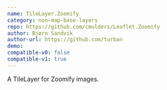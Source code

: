 ```yaml
---
name: TileLayer.Zoomify
category: non-map-base-layers
repo: https://github.com/cmulders/Leaflet.Zoomify
author: Bjørn Sandvik
author-url: https://github.com/turban
demo: 
compatible-v0: false
compatible-v1: true
---
```


A TileLayer for Zoomify images.
